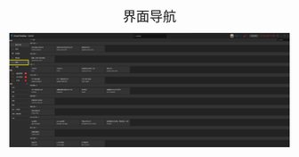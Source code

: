 <div align=center>
    <font size= "5" bold>界面导航</font>
</div>

![](../images/plugin/ui.png ':size=1500')